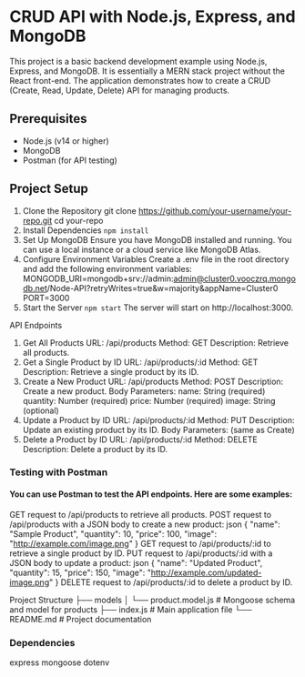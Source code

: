 # CRUD API with Node.js, Express, and MongoDB

This project is a basic backend development example using Node.js, Express, and MongoDB. It is essentially a MERN stack project without the React front-end. The application demonstrates how to create a CRUD (Create, Read, Update, Delete) API for managing products.

## Prerequisites

- Node.js (v14 or higher)
- MongoDB
- Postman (for API testing)

## Project Setup

1. Clone the Repository
git clone https://github.com/your-username/your-repo.git
cd your-repo
2. Install Dependencies
```npm install```
3. Set Up MongoDB
Ensure you have MongoDB installed and running. You can use a local instance or a cloud service like MongoDB Atlas.
4. Configure Environment Variables
Create a .env file in the root directory and add the following environment variables:
MONGODB_URI=mongodb+srv://admin:admin@cluster0.vooczrq.mongodb.net/Node-API?retryWrites=true&w=majority&appName=Cluster0
PORT=3000
5. Start the Server
```npm start```
The server will start on http://localhost:3000.

API Endpoints
1. Get All Products
URL: /api/products
Method: GET
Description: Retrieve all products.
2. Get a Single Product by ID
URL: /api/products/:id
Method: GET
Description: Retrieve a single product by its ID.
3. Create a New Product
URL: /api/products
Method: POST
Description: Create a new product.
Body Parameters:
name: String (required)
quantity: Number (required)
price: Number (required)
image: String (optional)
4. Update a Product by ID
URL: /api/products/:id
Method: PUT
Description: Update an existing product by its ID.
Body Parameters: (same as Create)
5. Delete a Product by ID
URL: /api/products/:id
Method: DELETE
Description: Delete a product by its ID.

### Testing with Postman
#### You can use Postman to test the API endpoints. Here are some examples:

GET request to /api/products to retrieve all products.
POST request to /api/products with a JSON body to create a new product:
json
{
  "name": "Sample Product",
  "quantity": 10,
  "price": 100,
  "image": "http://example.com/image.png"
}
GET request to /api/products/:id to retrieve a single product by ID.
PUT request to /api/products/:id with a JSON body to update a product:
json
{
  "name": "Updated Product",
  "quantity": 15,
  "price": 150,
  "image": "http://example.com/updated-image.png"
}
DELETE request to /api/products/:id to delete a product by ID.

Project Structure
├── models
│   └── product.model.js   # Mongoose schema and model for products
├── index.js               # Main application file
└── README.md              # Project documentation

### Dependencies
express
mongoose
dotenv
